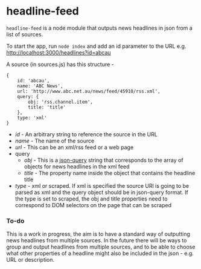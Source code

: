 headline-feed
=============

`headline-feed` is a node module that outputs news headlines in json from a list of sources.

To start the app, run `node index` and add an id parameter to the URL e.g. [http://localhost:3000/headlines?id=abcau](http://localhost:3000/headlines?id=abcau)

A source (in sources.js) has this structure - 


	{
		id: 'abcau',
		name: 'ABC News',
		url: 'http://www.abc.net.au/news/feed/45910/rss.xml',
		query: {
			obj: 'rss.channel.item',
			title: 'title'
		},
		type: 'xml'
	}
	

* *id* - An arbitrary string to reference the source in the URL
* *name* - The name of the source
* *url* - This can be an xml/rss feed or a web page
* query
	* *obj* - This is a [json-query](https://www.npmjs.org/package/json-query) string that corresponds to the array of objects for news headlines in the xml feed
	* *title* - The property name inside the object that contains the headline title
* *type* - xml or scraped. If xml is specified the source URl is going to be parsed as xml and the query object should be in json-query format. If the type is set to scraped, the obj and title properties need to correspond to DOM selectors on the page that can be scraped

### To-do

This is a work in progress, the aim is to have a standard way of outputting news headlines from multiple sources. In the future there will be ways to group and output headlines from multiple sources, and to be able to choose what other properties of a headline might also be included in the json - e.g. URL or description. 

